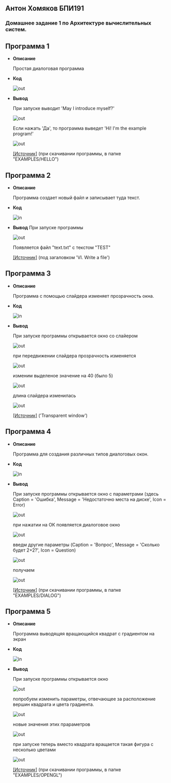 ## Антон Хомяков БПИ191
### Домашнее задание 1 по Архитектуре вычислительных систем.

## Программа 1

* **Описание** 

  Простая диалоговая программа 

* **Код**

  ![out](https://github.com/antonkhmv/dz-avs/blob/master/img/in1.png)

* **Вывод**

  При запуске выводит 'May I introduce myself?'
  
  ![out](https://github.com/antonkhmv/dz-avs/blob/master/img/out1_1.png)
  
  Если нажать 'Да', то программа выведет 'Hi! I'm the example program!'
  
  ![out](https://github.com/antonkhmv/dz-avs/blob/master/img/out1_2.png)

  [\[Источник\]](https://flatassembler.net/download.php) 
  (при скачивании программы, в папке "EXAMPLES/HELLO")
  
## Программа 2

* **Описание** 

  Программа создает новый файл и записывает туда текст.

* **Код**

  ![in](https://github.com/antonkhmv/dz-avs/blob/master/img/in2.png)

* **Вывод** 
  При запуске программы

  ![out](https://github.com/antonkhmv/dz-avs/blob/master/img/out2.png)

  Появляется файл "text.txt" с текстом "TEST"

  [\[Источник\]](https://www.vkremez.com/2017/04/fasm-flat-assembler-also-known-as-fasm.html)
  (под загаловком 'VI. Write a file')
  
## Программа 3

* **Описание** 

  Программа c помощью слайдера изменяет прозрачность окна.

* **Код**

  ![in](https://github.com/antonkhmv/dz-avs/blob/master/img/in3.png)

* **Вывод** 
  
  При запуске программы открывается окно со слайером

  ![out](https://github.com/antonkhmv/dz-avs/blob/master/img/out3_1.png)
  
  при передвижении слайдера прозрачность изменяется
  
  ![out](https://github.com/antonkhmv/dz-avs/blob/master/img/out3_2.png)
  
  изменим выделеное значение на 40 (было 5)
  
  ![out](https://github.com/antonkhmv/dz-avs/blob/master/img/out3_3.png)
  
  длина слайдера изменилась
  
  ![out](https://github.com/antonkhmv/dz-avs/blob/master/img/out3_4.png)
  
  [\[Источник\]](https://flatassembler.net/examples.php)
  ('Transparent window')
  
## Программа 4

* **Описание** 

  Программа для создания различных типов диалоговых окон.

* **Код**

  ![in](https://github.com/antonkhmv/dz-avs/blob/master/img/in4.png)

* **Вывод** 
  
   При запуске программы открывается окно с параметрами
   (здесь Caption = 'Ошибка', Message = 'Недостаточно места на диске', Icon = Error)
   
  ![out](https://github.com/antonkhmv/dz-avs/blob/master/img/out4_1.png)
  
  при нажатии на ОК появляется диалоговое окно
  
  ![out](https://github.com/antonkhmv/dz-avs/blob/master/img/out4_2.png)
  
  введм другие параметры
  (Caption = 'Вопрос', Message = 'Сколько будет 2+2?', Icon = Question)
  
  ![out](https://github.com/antonkhmv/dz-avs/blob/master/img/out4_3.png)
  
  получаем  
  
  ![out](https://github.com/antonkhmv/dz-avs/blob/master/img/out4_4.png)
  
  [\[Источник\]](https://flatassembler.net/download.php) 
  (при скачивании программы, в папке "EXAMPLES/DIALOG")
  
## Программа 5

* **Описание** 

  Программа выводящяя вращающийся квадрат с градиентом на экран

* **Код**

  ![in](https://github.com/antonkhmv/dz-avs/blob/master/img/in5.png)

* **Вывод** 

  При запуске программы открывается окно
  
  ![out](https://github.com/antonkhmv/dz-avs/blob/master/img/out5_1.png)
  
  попробуем изменить параметры, отвечающее за расположение вершин квадрата и цвета градиента.
  
  ![out](https://github.com/antonkhmv/dz-avs/blob/master/img/out5_2.png)
  
  новые значения этих прараметров
  
  ![out](https://github.com/antonkhmv/dz-avs/blob/master/img/out5_3.png)
  
  при запуске теперь вместо квадрата вращается такая фигура с несколько цветами
  
  ![out](https://github.com/antonkhmv/dz-avs/blob/master/img/out5_3.png)
  
  [\[Источник\]](https://flatassembler.net/download.php) 
  (при скачивании программы, в папке "EXAMPLES/OPENGL")
  
  
